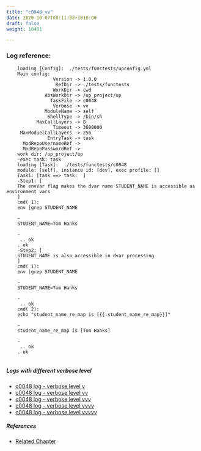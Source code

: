 ```yaml
---
title: "c0048_vv"
date: 2020-10-07T00:11:08+1010:00
draft: false
weight: 10481

---
```


### Log reference: <no value>

```
    loading [Config]:  ./tests/functests/upconfig.yml
    Main config:
                 Version -> 1.0.0
                  RefDir -> ./tests/functests
                 WorkDir -> cwd
              AbsWorkDir -> /up_project/up
                TaskFile -> c0048
                 Verbose -> vv
              ModuleName -> self
               ShellType -> /bin/sh
           MaxCallLayers -> 8
                 Timeout -> 3600000
     MaxModuelCallLayers -> 256
               EntryTask -> task
      ModRepoUsernameRef -> 
      ModRepoPasswordRef -> 
    work dir: /up_project/up
    -exec task: task
    loading [Task]:  ./tests/functests/c0048
    module: [self], instance id: [dev], exec profile: []
    Task1: [task ==> task:  ]
    -Step1: [
    The envVar flag makes the dvar name STUDENT_NAME is accessible as environment vars
    ]
    cmd( 1):
    env |grep STUDENT_NAME
    
    -
    STUDENT_NAME=Tom Hanks
    
    -
     .. ok
    . ok
    -Step2: [
    STUDENT_NAME is also accessible in dvar processing
    ]
    cmd( 1):
    env |grep STUDENT_NAME
    
    -
    STUDENT_NAME=Tom Hanks
    
    -
     .. ok
    cmd( 2):
    echo "student_name_re_map is [{{.student_name_re_map}}]"
    
    -
    student_name_re_map is [Tom Hanks]
    
    -
     .. ok
    . ok
    
```

##### Logs with different verbose level
* [c0048 log - verbose level v](../../logs/c0048_v)
* [c0048 log - verbose level vv](../../logs/c0048_vv)
* [c0048 log - verbose level vvv](../../logs/c0048_vvv)
* [c0048 log - verbose level vvvv](../../logs/c0048_vvvv)
* [c0048 log - verbose level vvvvv](../../logs/c0048_vvvvv)

##### References
* [Related Chapter](../../env-vars/c0048)
